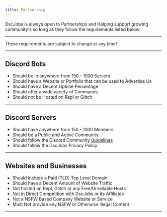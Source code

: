 ```yaml
---
title: Partnership
---
```


DscJobs is always open to Partnerships and Helping support growing community's
so long as they follow the requirements listed below!

---

<Alert type="info">
  These requirements are subject to change at any time!
</Alert>

---

## Discord Bots
- Should be in anywhere from 150 - 1000 Servers
- Should have a Website or Portfolio that can be used to Advertise Us
- Should have a Decent Uptime Percentage
- Should offer a wide variety of Commands
- Should not be Hosted on Repl or Glitch 

---

## Discord Servers
- Should have anywhere from 150 - 1000 Members
- Should be a Public and Active Community
- Should follow the Discord Community [Guidelines](https://discord.com/guidelines)
- Should follow the DscJobs Privacy Policy

---

## Websites and Businesses
- Should include a Paid (TLD) Top Level Domain
- Should have a Decent Amount of Website Traffic
- Not hosted on Repl, Glitch or any Free/Unreliable Hosts
- Not in Direct Competition with DscJobs or its Affiliates
- Not a NSFW Based Company Website or Service
- Must Not provide any NSFW or Otherwise Illegal Content

---